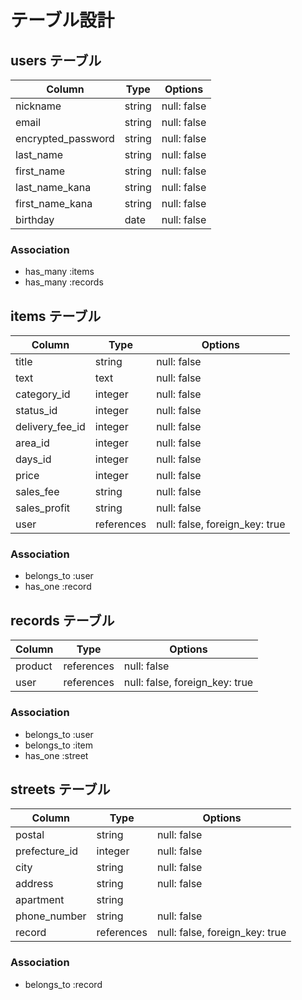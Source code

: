 # テーブル設計

## users テーブル

| Column                    | Type   | Options     |
| ------------------------- | ------ | ----------- |
| nickname                  | string | null: false |
| email                     | string | null: false |
| encrypted_password        | string | null: false |
| last_name                 | string | null: false |
| first_name                | string | null: false |
| last_name_kana            | string | null: false |
| first_name_kana           | string | null: false |
| birthday                  | date | null: false |


### Association

- has_many :items
- has_many :records                                  

## items テーブル

| Column          | Type        | Options                        |
| --------------- | ----------- | ------------------------------ |
| title           | string      | null: false                    |
| text            | text        | null: false                    |
| category_id     | integer     | null: false                    |
| status_id       | integer     | null: false                    |
| delivery_fee_id | integer     | null: false                    |
| area_id         | integer     | null: false                    |
| days_id         | integer     | null: false                    |
| price           | integer     | null: false                    |
| sales_fee       | string      | null: false                    |
| sales_profit    | string      | null: false                    |
| user            | references  | null: false, foreign_key: true |


### Association

- belongs_to :user
- has_one :record

## records テーブル

| Column    | Type       | Options                        |
| --------- | ---------- | ------------------------------ |
| product  | references | null: false                    |
| user      | references | null: false, foreign_key: true |

### Association

- belongs_to :user
- belongs_to :item
- has_one :street


## streets テーブル

| Column          | Type       | Options                        |
| ------------    | ---------- | ------------------------------ |
| postal          | string     | null: false                    |
| prefecture_id   | integer    | null: false                   |
| city            | string     | null: false                    |
| address         | string     | null: false                    |
| apartment       | string     |                                |
| phone_number    | string     | null: false                    |
| record          | references | null: false, foreign_key: true |

### Association

- belongs_to :record